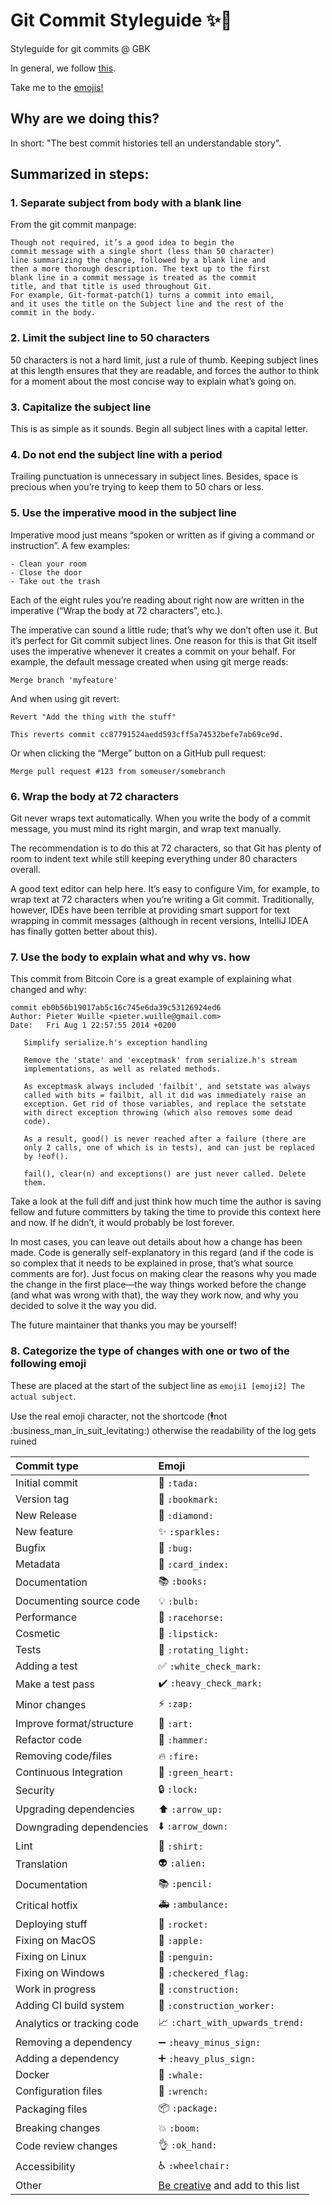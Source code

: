 # Git Commit Styleguide ✨🎉

Styleguide for git commits @ GBK

In general, we follow [this](https://chris.beams.io/posts/git-commit/).

Take me to the [emojis!](#8-categorize-the-type-of-changes-with-one-or-two-of-the-following-emoji)

## Why are we doing this?
In short: "The best commit histories tell an understandable story".

## Summarized in steps:

### 1. Separate subject from body with a blank line

From the git commit manpage:

```
Though not required, it’s a good idea to begin the
commit message with a single short (less than 50 character)
line summarizing the change, followed by a blank line and
then a more thorough description. The text up to the first
blank line in a commit message is treated as the commit
title, and that title is used throughout Git.
For example, Git-format-patch(1) turns a commit into email,
and it uses the title on the Subject line and the rest of the 
commit in the body.
```

### 2. Limit the subject line to 50 characters

50 characters is not a hard limit, just a rule of thumb.
Keeping subject lines at this length ensures that they are
readable, and forces the author to think for a moment about
the most concise way to explain what’s going on.

### 3. Capitalize the subject line

This is as simple as it sounds. Begin all subject lines with a capital letter.

### 4. Do not end the subject line with a period

Trailing punctuation is unnecessary in subject lines.
Besides, space is precious when you’re trying to keep them to 50 chars or less.

### 5. Use the imperative mood in the subject line

Imperative mood just means “spoken or written as if giving a command or instruction”. A few examples:

    - Clean your room
    - Close the door
    - Take out the trash

Each of the eight rules you’re reading about right now are written 
in the imperative (“Wrap the body at 72 characters”, etc.).

The imperative can sound a little rude; 
that’s why we don’t often use it. 
But it’s perfect for Git commit subject lines. 
One reason for this is that Git itself uses the 
imperative whenever it creates a commit on your behalf.
For example, the default message created when using git merge reads:

```
Merge branch 'myfeature'
```

And when using git revert:

```
Revert "Add the thing with the stuff"

This reverts commit cc87791524aedd593cff5a74532befe7ab69ce9d.
```

Or when clicking the “Merge” button on a GitHub pull request:

```
Merge pull request #123 from someuser/somebranch
```

### 6. Wrap the body at 72 characters
Git never wraps text automatically. When you write the body of a commit message, you must mind its
right margin, and wrap text manually.

The recommendation is to do this at 72 characters, so that Git has plenty of room to indent text
while still keeping everything under 80 characters overall.

A good text editor can help here. It’s easy to configure Vim, for example, to wrap text at 72
characters when you’re writing a Git commit. Traditionally, however, IDEs have been terrible at
providing smart support for text wrapping in commit messages (although in recent versions, IntelliJ
IDEA has finally gotten better about this).

### 7. Use the body to explain what and why vs. how
This commit from Bitcoin Core is a great example of explaining what changed and why:

```
commit eb0b56b19017ab5c16c745e6da39c53126924ed6
Author: Pieter Wuille <pieter.wuille@gmail.com>
Date:   Fri Aug 1 22:57:55 2014 +0200

   Simplify serialize.h's exception handling

   Remove the 'state' and 'exceptmask' from serialize.h's stream
   implementations, as well as related methods.

   As exceptmask always included 'failbit', and setstate was always
   called with bits = failbit, all it did was immediately raise an
   exception. Get rid of those variables, and replace the setstate
   with direct exception throwing (which also removes some dead
   code).

   As a result, good() is never reached after a failure (there are
   only 2 calls, one of which is in tests), and can just be replaced
   by !eof().

   fail(), clear(n) and exceptions() are just never called. Delete
   them.
```

Take a look at the full diff and just think how much time the author is saving fellow and future
committers by taking the time to provide this context here and now. If he didn’t, it would probably
be lost forever.

In most cases, you can leave out details about how a change has been made. Code is generally
self-explanatory in this regard (and if the code is so complex that it needs to be explained in
prose, that’s what source comments are for). Just focus on making clear the reasons why you made the
change in the first place—the way things worked before the change (and what was wrong with that),
the way they work now, and why you decided to solve it the way you did.

The future maintainer that thanks you may be yourself!

### 8. Categorize the type of changes with one or two of the following emoji
These are placed at the start of the subject line as `emoji1 [emoji2] The actual subject`.

Use the real emoji character, not the shortcode (🕴not :business_man_in_suit_levitating:)
otherwise the readability of the log gets ruined

|   Commit type              | Emoji                                                                  |
|:---------------------------|:-----------------------------------------------------------------------|
| Initial commit             | 🎉 `:tada:`                                                            |
| Version tag                | 🔖 `:bookmark:`                                                        |
| New Release                | 💎 `:diamond:`                                                         |
| New feature                | ✨ `:sparkles:`                                                        |
| Bugfix                     | 🐛 `:bug:`                                                             |
| Metadata                   | 📇 `:card_index:`                                                      |
| Documentation              | 📚 `:books:`                                                           |
| Documenting source code    | 💡 `:bulb:`                                                            |
| Performance                | 🐎 `:racehorse:`                                                       |
| Cosmetic                   | 💄 `:lipstick:`                                                        |
| Tests                      | 🚨 `:rotating_light:`                                                  |
| Adding a test              | ✅ `:white_check_mark:`                                                |
| Make a test pass           | ✔️ `:heavy_check_mark:`                                                 |
| Minor changes              | ⚡ `:zap:`                                                              |
| Improve format/structure   | 🎨 `:art:`                                                             |
| Refactor code              | 🔨 `:hammer:`                                                          |
| Removing code/files        | 🔥 `:fire:`                                                            |
| Continuous Integration     | 💚 `:green_heart:`                                                     |
| Security                   | 🔒 `:lock:`                                                            |
| Upgrading dependencies     | ⬆️ `:arrow_up:`                                                        |
| Downgrading dependencies   | ⬇️ `:arrow_down:`                                                      |
| Lint                       | 👕 `:shirt:`                                                           |
| Translation                | 👽 `:alien:`                                                           |
| Documentation              | 📚 `:pencil:`                                                          |
| Critical hotfix            | 🚑 `:ambulance:`                                                       |
| Deploying stuff            | 🚀 `:rocket:`                                                          |
| Fixing on MacOS            | 🍎 `:apple:`                                                           |
| Fixing on Linux            | 🐧 `:penguin:`                                                         |
| Fixing on Windows          | 🏁 `:checkered_flag:`                                                  |
| Work in progress           | 🚧  `:construction:`                                                   |
| Adding CI build system     | 👷 `:construction_worker:`                                             |
| Analytics or tracking code | 📈 `:chart_with_upwards_trend:`                                        |
| Removing a dependency      | ➖ `:heavy_minus_sign:`                                                |
| Adding a dependency        | ➕ `:heavy_plus_sign:`                                                 |
| Docker                     | 🐳 `:whale:`                                                           |
| Configuration files        | 🔧 `:wrench:`                                                          |
| Packaging files            | 📦 `:package:`                                                         |
| Breaking changes           | 💥 `:boom:`                                                            |
| Code review changes        | 👌 `:ok_hand:`                                                         |
| Accessibility              | ♿ `:wheelchair:`                                                       |
| Other                      | [Be creative](http://www.emoji-cheat-sheet.com/) and add to this list  |
